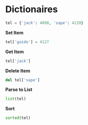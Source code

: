 # Dictionaires 

```python
tel = {'jack': 4098, 'sape': 4139}
```

**Set Item**

```python
tel['guido'] = 4127
```

**Get Item**

```python
tel['jack']
```

**Delete Item**

```python
del tel['sape']
```

**Parse to List**

```python
list(tel)
```

**Sort**

```python
sorted(tel)
```